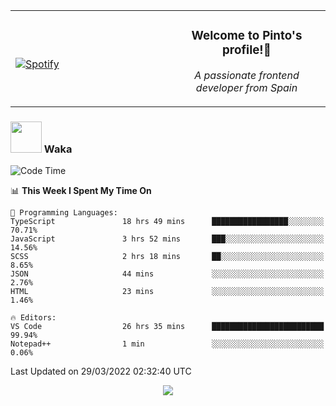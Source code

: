 <table width="100%" align="center"> 
  <tr>
  <td width="50%">
      
&nbsp; <br> [![Spotify](https://novatorem-zeta-rust.vercel.app/api/spotify)](https://open.spotify.com/user/novatorem-zeta-rust)

  </td>
  <td width="50%">
    <h3 align="center">Welcome to Pinto's profile!👋</h3>
    <p align="center"><em>A passionate frontend developer from Spain</em></p>
  </td>
  </table>

### <img src="https://media.giphy.com/media/VgCDAzcKvsR6OM0uWg/giphy.gif" width="50"> Waka

  <!--START_SECTION:waka-->
![Code Time](http://img.shields.io/badge/Code%20Time-199%20hrs%201%20min-blue)

📊 **This Week I Spent My Time On** 

```text
💬 Programming Languages: 
TypeScript               18 hrs 49 mins      █████████████████░░░░░░░░   70.71% 
JavaScript               3 hrs 52 mins       ███░░░░░░░░░░░░░░░░░░░░░░   14.56% 
SCSS                     2 hrs 18 mins       ██░░░░░░░░░░░░░░░░░░░░░░░   8.65% 
JSON                     44 mins             ░░░░░░░░░░░░░░░░░░░░░░░░░   2.76% 
HTML                     23 mins             ░░░░░░░░░░░░░░░░░░░░░░░░░   1.46%

🔥 Editors: 
VS Code                  26 hrs 35 mins      █████████████████████████   99.94% 
Notepad++                1 min               ░░░░░░░░░░░░░░░░░░░░░░░░░   0.06%

```


 Last Updated on 29/03/2022 02:32:40 UTC
<!--END_SECTION:waka-->

<div align="center">
<img src="https://github-readme-stats-gilt-tau.vercel.app/api/top-langs/?username=pinto-hub&layout=compact&theme=dracula" />
</div>
